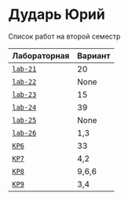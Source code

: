 # Дударь Юрий
<summary>Список работ на второй семестр</summary>


| **Лабораторная**                                                              | **Вариант**                       |
|-------------------------------------------------------------------------------|-----------------------------------|
| [`lab-21`](https://github.com/Maxsmile123/MAI_109B_22/tree/main/Dudar/lab21)  | 20                              |
| [`lab-22`](https://github.com/Maxsmile123/MAI_109B_22/tree/main/Dudar/lab22) | None   |
| [`lab-23`](https://github.com/Maxsmile123/MAI_109B_22/tree/main/Dudar/lab23) | 15                   |
| [`lab-24`](https://github.com/Maxsmile123/MAI_109B_22/tree/main/Dudar/lab24) | 39                |
| [`lab-25`](https://github.com/Maxsmile123/MAI_109B_22/tree/main/Dudar/lab25) | None                 |
| [`lab-26`](https://github.com/Maxsmile123/MAI_109B_22/tree/main/Dudar/lab26) | 1,3 |
| [`KP6`](https://github.com/Maxsmile123/MAI_109B_22/tree/main/Dudar/KP6)      | 33                  |
| [`KP7`](https://github.com/Maxsmile123/MAI_109B_22/tree/main/Dudar/KP7)      | 4,2                  |
| [`KP8`](https://github.com/Maxsmile123/MAI_109B_22/tree/main/Dudar/KP8)      | 9,6,6                 |
| [`KP9`](https://github.com/Maxsmile123/MAI_109B_22/tree/main/Dudar/KP9)      | 3,4                  |
